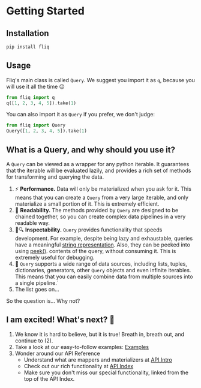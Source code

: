 # Getting Started

## Installation
```bash
pip install fliq
```

## Usage
Fliq's main class is called `Query`.
We suggest you import it as `q`, because you will use it all the time 😉
```python
from fliq import q
q([1, 2, 3, 4, 5]).take(1)
```
You can also import it as `Query` if you prefer, we don't judge:
```python
from fliq import Query
Query([1, 2, 3, 4, 5]).take(1)
```

## What is a Query, and why should you use it?
A `Query` can be viewed as a wrapper for any python iterable.
It guarantees that the iterable will be evaluated lazily,
and provides a rich set of methods for transforming and querying the data.

1. ⚡ **Performance.** Data will only be materialized when you ask for it. This means that you can
   create a `Query` from a very large iterable, and only materialize a small
   portion of it. This is extremely efficient.
2. 🔗 **Readability.** The methods provided by `Query` are designed to be chained together, so you
   can create complex data pipelines in a very readable way.
3. 🐞🔍 **Inspectability.** `Query` provides functionality that speeds development. 
   For example, despite being lazy and exhaustable, queries have a meaningful [string representation](reference/code_api/representation.md).
   Also, they can be peeked into using [peek()](reference/code_api/peeking.md).
      contents of the query, without consuming it. This is extremely useful for debugging.
4. 🧩 `Query` supports a wide range of data sources, including lists, tuples,
   dictionaries, generators, other `Query` objects and even infinite iterables. This means that
   you can easily combine data from multiple sources into a single pipeline.`
4. The list goes on...

So the question is... Why not?

## I am excited! What's next? 🤩

1. We know it is hard to believe, but it is true! Breath in, breath out, and continue to (2).
2. Take a look at our easy-to-follow examples: [Examples](examples.md)
3. Wonder around our API Reference
   * Understand what are mappers and materializers at [API Intro](reference/api_intro.md)
   * Check out our rich functionality at [API Index](reference/code_api/api_index.md)
   * Make sure you don't miss our special functionality, linked from the top of the API Index.